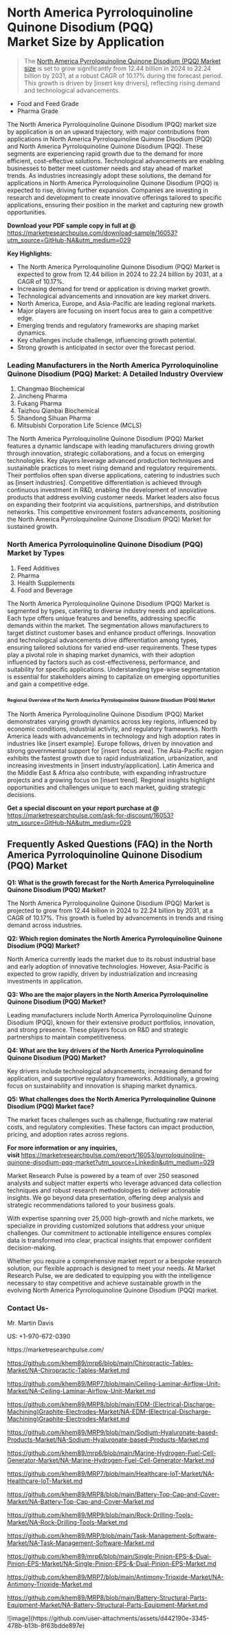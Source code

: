 <h1>North America Pyrroloquinoline Quinone Disodium (PQQ) Market&nbsp;Size by Application</h1><blockquote><p>The <a href="https://marketresearchpulse.com/download-sample/16053?utm_source=GitHub-NA&amp;utm_medium=029">North America Pyrroloquinoline Quinone Disodium (PQQ) Market size</a> is set to grow significantly from 12.44 billion in 2024 to 22.24 billion by 2031, at a robust CAGR of 10.17% during the forecast period. This growth is driven by [insert key drivers], reflecting rising demand and technological advancements.</p></blockquote><ul><li>Food and Feed Grade<li> Pharma Grade</li></ul><p>The North America Pyrroloquinoline Quinone Disodium (PQQ) market size by application is on an upward trajectory, with major contributions from applications in North America Pyrroloquinoline Quinone Disodium (PQQ) and North America Pyrroloquinoline Quinone Disodium (PQQ). These segments are experiencing rapid growth due to the demand for more efficient, cost-effective solutions. Technological advancements are enabling businesses to better meet customer needs and stay ahead of market trends. As industries increasingly adopt these solutions, the demand for applications in North America Pyrroloquinoline Quinone Disodium (PQQ) is expected to rise, driving further expansion. Companies are investing in research and development to create innovative offerings tailored to specific applications, ensuring their position in the market and capturing new growth opportunities.</p><p><strong>Download your PDF sample copy in full at @ </strong><a href="https://marketresearchpulse.com/download-sample/16053?utm_source=GitHub-NA&amp;utm_medium=029">https://marketresearchpulse.com/download-sample/16053?utm_source=GitHub-NA&amp;utm_medium=029</a></p><p><strong>Key Highlights: </strong></p><ul><li>The North America Pyrroloquinoline Quinone Disodium (PQQ) Market is expected to grow from 12.44 billion in 2024 to 22.24 billion by 2031, at a CAGR of 10.17%.</li><li>Increasing demand for trend or application is driving market growth.</li><li>Technological advancements and innovation are key market drivers.</li><li>North America, Europe, and Asia-Pacific are leading regional markets.</li><li>Major players are focusing on insert focus area to gain a competitive edge.</li><li>Emerging trends and regulatory frameworks are shaping market dynamics.</li><li>Key challenges include challenge, influencing growth potential.</li><li>Strong growth is anticipated in sector over the forecast period.</li></ul><h3>Leading Manufacturers in the North America Pyrroloquinoline Quinone Disodium (PQQ) Market: A Detailed Industry Overview</h3><ol><li>Changmao Biochemical</li><li>Jincheng Pharma</li><li>Fukang Pharma</li><li>Taizhou Qianbai Biochemical</li><li>Shandong Sihuan Pharma</li><li>Mitsubishi Corporation Life Science (MCLS)</li></ol><div class="flex max-w-full flex-col flex-grow"><div class="min-h-8 text-message flex w-full flex-col items-end gap-2 whitespace-normal break-words [.text-message+&amp;]:mt-5" dir="auto" data-message-author-role="assistant" data-message-id="fd8432e4-4910-450d-b182-61b7bfb0a01f" data-message-model-slug="gpt-4o"><div class="flex w-full flex-col gap-1 empty:hidden first:pt-[3px]"><div class="markdown prose w-full break-words dark:prose-invert light"><p>The North America Pyrroloquinoline Quinone Disodium (PQQ) Market features a dynamic landscape with leading manufacturers driving growth through innovation, strategic collaborations, and a focus on emerging technologies. Key players leverage advanced production techniques and sustainable practices to meet rising demand and regulatory requirements. Their portfolios often span diverse applications, catering to industries such as [insert industries]. Competitive differentiation is achieved through continuous investment in R&amp;D, enabling the development of innovative products that address evolving customer needs. Market leaders also focus on expanding their footprint via acquisitions, partnerships, and distribution networks. This competitive environment fosters advancements, positioning the North America Pyrroloquinoline Quinone Disodium (PQQ) Market for sustained growth.</p></div></div></div></div><h3>North America Pyrroloquinoline Quinone Disodium (PQQ) Market by Types</h3><ol><li>Feed Additives<li> Pharma<li> Health Supplements<li> Food and Beverage</li></ol><div class="flex max-w-full flex-col flex-grow"><div class="min-h-8 text-message flex w-full flex-col items-end gap-2 whitespace-normal break-words [.text-message+&amp;]:mt-5" dir="auto" data-message-author-role="assistant" data-message-id="084470be-0bb7-4664-bddf-5156b4f41249" data-message-model-slug="gpt-4o-mini"><div class="flex w-full flex-col gap-1 empty:hidden first:pt-[3px]"><div class="markdown prose w-full break-words dark:prose-invert light"><p>The North America Pyrroloquinoline Quinone Disodium (PQQ) Market is segmented by types, catering to diverse industry needs and applications. Each type offers unique features and benefits, addressing specific demands within the market. The segmentation allows manufacturers to target distinct customer bases and enhance product offerings. Innovation and technological advancements drive differentiation among types, ensuring tailored solutions for varied end-user requirements. These types play a pivotal role in shaping market dynamics, with their adoption influenced by factors such as cost-effectiveness, performance, and suitability for specific applications. Understanding type-wise segmentation is essential for stakeholders aiming to capitalize on emerging opportunities and gain a competitive edge.</p></div></div></div></div><h3><span style="font-size: 11px;">Regional Overview of the North America Pyrroloquinoline Quinone Disodium (PQQ) Market</span></h3><div class="flex max-w-full flex-col flex-grow"><div class="min-h-8 text-message flex w-full flex-col items-end gap-2 whitespace-normal break-words [.text-message+&amp;]:mt-5" dir="auto" data-message-author-role="assistant" data-message-id="e9038762-ce64-4e30-91c9-9bd413514231" data-message-model-slug="gpt-4o-mini"><div class="flex w-full flex-col gap-1 empty:hidden first:pt-[3px]"><div class="markdown prose w-full break-words dark:prose-invert light"><p>The North America Pyrroloquinoline Quinone Disodium (PQQ) Market demonstrates varying growth dynamics across key regions, influenced by economic conditions, industrial activity, and regulatory frameworks. North America leads with advancements in technology and high adoption rates in industries like [insert example]. Europe follows, driven by innovation and strong governmental support for [insert focus area]. The Asia-Pacific region exhibits the fastest growth due to rapid industrialization, urbanization, and increasing investments in [insert industry/application]. Latin America and the Middle East &amp; Africa also contribute, with expanding infrastructure projects and a growing focus on [insert trend]. Regional insights highlight opportunities and challenges unique to each market, guiding strategic decisions.</p></div></div></div></div><p><strong>Get a special discount on your report purchase at @ </strong><a href="https://marketresearchpulse.com/ask-for-discount/16053?utm_source=GitHub-NA&amp;utm_medium=029">https://marketresearchpulse.com/ask-for-discount/16053?utm_source=GitHub-NA&amp;utm_medium=029</a></p><h2>Frequently Asked Questions (FAQ) in the North America Pyrroloquinoline Quinone Disodium (PQQ) Market</h2><p><strong>Q1: What is the growth forecast for the North America Pyrroloquinoline Quinone Disodium (PQQ) Market?</strong></p><p>The North America Pyrroloquinoline Quinone Disodium (PQQ) Market is projected to grow from 12.44 billion in 2024 to 22.24 billion by 2031, at a CAGR of 10.17%. This growth is fueled by advancements in trends and rising demand across industries.</p><p><strong>Q2: Which region dominates the North America Pyrroloquinoline Quinone Disodium (PQQ) Market?</strong></p><p>North America currently leads the market due to its robust industrial base and early adoption of innovative technologies. However, Asia-Pacific is expected to grow rapidly, driven by industrialization and increasing investments in application.</p><p><strong>Q3: Who are the major players in the North America Pyrroloquinoline Quinone Disodium (PQQ) Market?</strong></p><p>Leading manufacturers include North America Pyrroloquinoline Quinone Disodium (PQQ), known for their extensive product portfolios, innovation, and strong presence. These players focus on R&amp;D and strategic partnerships to maintain competitiveness.</p><p><strong>Q4: What are the key drivers of the North America Pyrroloquinoline Quinone Disodium (PQQ) Market?</strong></p><p>Key drivers include technological advancements, increasing demand for application, and supportive regulatory frameworks. Additionally, a growing focus on sustainability and innovation is shaping market dynamics.</p><p><strong>Q5: What challenges does the North America Pyrroloquinoline Quinone Disodium (PQQ) Market face?</strong></p><p>The market faces challenges such as challenge, fluctuating raw material costs, and regulatory complexities. These factors can impact production, pricing, and adoption rates across regions.</p><p><strong>For more information or any inquiries, visit&nbsp;</strong><a href="https://marketresearchpulse.com/report/16053/pyrroloquinoline-quinone-disodium-pqq-market?utm_source=Linkedin&utm_medium=029">https://marketresearchpulse.com/report/16053/pyrroloquinoline-quinone-disodium-pqq-market?utm_source=Linkedin&utm_medium=029</a></p><p>Market Research Pulse is powered by a team of over 250 seasoned analysts and subject matter experts who leverage advanced data collection techniques and robust research methodologies to deliver actionable insights. We go beyond data presentation, offering deep analysis and strategic recommendations tailored to your business goals.</p><p>With expertise spanning over 25,000 high-growth and niche markets, we specialize in providing customized solutions that address your unique challenges. Our commitment to actionable intelligence ensures complex data is transformed into clear, practical insights that empower confident decision-making.</p><p>Whether you require a comprehensive market report or a bespoke research solution, our flexible approach is designed to meet your needs. At Market Research Pulse, we are dedicated to equipping you with the intelligence necessary to stay competitive and achieve sustainable growth in the evolving North America Pyrroloquinoline Quinone Disodium (PQQ) market.</p><h3><strong>Contact Us-</strong></h3><p>Mr. Martin Davis</p><p>US: +1-970-672-0390</p><p>https://marketresearchpulse.com/</p><p><a href="https://github.com/khem89/mrp6/blob/main/Chiropractic-Tables-Market/NA-Chiropractic-Tables-Market.md">https://github.com/khem89/mrp6/blob/main/Chiropractic-Tables-Market/NA-Chiropractic-Tables-Market.md</a></p><p><a href="https://github.com/khem89/MRP7/blob/main/Ceiling-Laminar-Airflow-Unit-Market/NA-Ceiling-Laminar-Airflow-Unit-Market.md">https://github.com/khem89/MRP7/blob/main/Ceiling-Laminar-Airflow-Unit-Market/NA-Ceiling-Laminar-Airflow-Unit-Market.md</a></p><p><a href="https://github.com/khem89/MRP8/blob/main/EDM-(Electrical-Discharge-Machining)Graphite-Electrodes-Market/NA-EDM-(Electrical-Discharge-Machining)Graphite-Electrodes-Market.md">https://github.com/khem89/MRP8/blob/main/EDM-(Electrical-Discharge-Machining)Graphite-Electrodes-Market/NA-EDM-(Electrical-Discharge-Machining)Graphite-Electrodes-Market.md</a></p><p><a href="https://github.com/khem89/MRP9/blob/main/Sodium-Hyaluronate-based-Products-Market/NA-Sodium-Hyaluronate-based-Products-Market.md">https://github.com/khem89/MRP9/blob/main/Sodium-Hyaluronate-based-Products-Market/NA-Sodium-Hyaluronate-based-Products-Market.md</a></p><p><a href="https://github.com/khem89/mrp6/blob/main/Marine-Hydrogen-Fuel-Cell-Generator-Market/NA-Marine-Hydrogen-Fuel-Cell-Generator-Market.md">https://github.com/khem89/mrp6/blob/main/Marine-Hydrogen-Fuel-Cell-Generator-Market/NA-Marine-Hydrogen-Fuel-Cell-Generator-Market.md</a></p><p><a href="https://github.com/khem89/MRP7/blob/main/Healthcare-IoT-Market/NA-Healthcare-IoT-Market.md">https://github.com/khem89/MRP7/blob/main/Healthcare-IoT-Market/NA-Healthcare-IoT-Market.md</a></p><p><a href="https://github.com/khem89/MRP8/blob/main/Battery-Top-Cap-and-Cover-Market/NA-Battery-Top-Cap-and-Cover-Market.md">https://github.com/khem89/MRP8/blob/main/Battery-Top-Cap-and-Cover-Market/NA-Battery-Top-Cap-and-Cover-Market.md</a></p><p><a href="https://github.com/khem89/MRP9/blob/main/Rock-Drilling-Tools-Market/NA-Rock-Drilling-Tools-Market.md">https://github.com/khem89/MRP9/blob/main/Rock-Drilling-Tools-Market/NA-Rock-Drilling-Tools-Market.md</a></p><p><a href="https://github.com/khem89/MRP/blob/main/Task-Management-Software-Market/NA-Task-Management-Software-Market.md">https://github.com/khem89/MRP/blob/main/Task-Management-Software-Market/NA-Task-Management-Software-Market.md</a></p><p><a href="https://github.com/khem89/mrp6/blob/main/Single-Pinion-EPS-&-Dual-Pinion-EPS-Market/NA-Single-Pinion-EPS-&-Dual-Pinion-EPS-Market.md">https://github.com/khem89/mrp6/blob/main/Single-Pinion-EPS-&-Dual-Pinion-EPS-Market/NA-Single-Pinion-EPS-&-Dual-Pinion-EPS-Market.md</a></p><p><a href="https://github.com/khem89/MRP7/blob/main/Antimony-Trioxide-Market/NA-Antimony-Trioxide-Market.md">https://github.com/khem89/MRP7/blob/main/Antimony-Trioxide-Market/NA-Antimony-Trioxide-Market.md</a></p><p><a href="https://github.com/khem89/MRP8/blob/main/Battery-Structural-Parts-Equipment-Market/NA-Battery-Structural-Parts-Equipment-Market.md">https://github.com/khem89/MRP8/blob/main/Battery-Structural-Parts-Equipment-Market/NA-Battery-Structural-Parts-Equipment-Market.md</a></p>
![image](https://github.com/user-attachments/assets/d442190e-3345-478b-b13b-8f63bdde897e)
